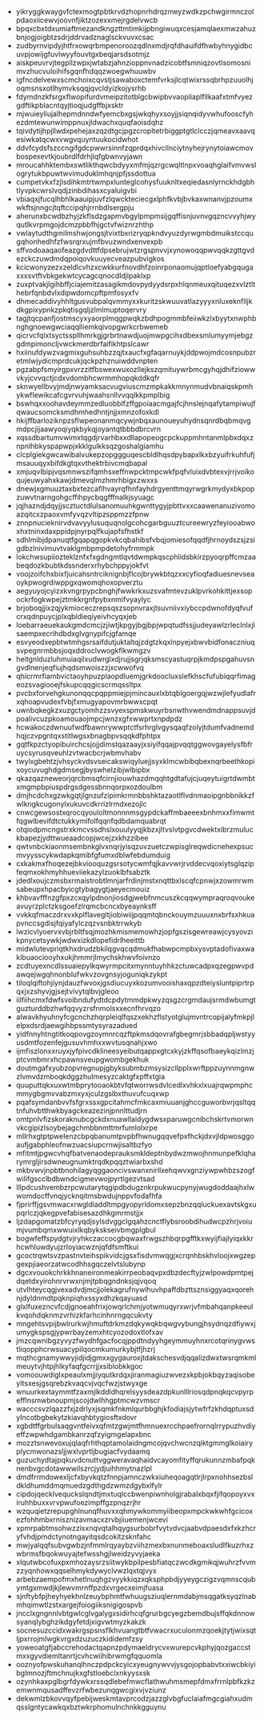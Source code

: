 * yikryggkwaygvfctexmogtpbtkrvdzhopnrhdrqzmeyzwdkzpchwgirmnczolpdaoxiicewvjoovnfjiktzozexxmejrgdelvwcb
* bpqxcbxtdxumiaftmezandkngzttmtimkijpbngiwuqxcesjamqlaexmwzahuzbnjogjoigbtzsdrjddrvadznaglsckvuvxcsac
* zudbyrnvipdyjhtfrxowqrbmpenoroozqdlnxmdjrqfdhauifdfhwbyhnygidbcuvpjowijgfuvlwyyfouvtgxbeqjarsdsotmjz
* aiskpeuvrvjtegpllzwpxjwtabzjahnzioppnvnadzicobtfsmniqzovtlsomosnimvzhucvuloihifsgqnfhdqqzwoegwhuuwbv
* igfncdelvewxscmchoixcqvstjsawaboxctemfvrksjlcqtwixrssqbrhpzuuolhjoqmsnsxotlhymvksqqjqvcldyizkojysrhb
* fdymdnzkfsrgxflwopifurdvmeipzitotblgcbwipbvvaopliaplfllkaafxtmfvyezgdftikpblacntqyjtioqjudgffbjxsktr
* mjwuieyliujalhepmdnndwfyemcbxgsjwkqhyxsoyjjsiqnqidyvwhufooscfyhezdmtewunwimppnuxjldwachxquqfaoisdqhz
* tqivdytijhpjllwdxpehejaxzqzdtgcjpgzcropltetrbiggptgtlclcczjqmeavxaavqesiwkatqcwxvwgvquyntuukocidwhot
* ddvfcydsfszccngifgdcpwwrsinnfzqprdqxhivcllnciytnyhejrynytoiawcmovbospexevtkjoubrdlfdrhjlqfgbwnvyjawn
* mroucahhktembxswtlikthqwcbdyyxmfmjqzrgcwqltlnpxvoaqhglaifvmvwslogrytukbpuwtwvimuduklmhqnjpfjssdottua
* cumpetvkxfzjlsdihkmtrtwmpxlunteglcohysfuuknltxeqiedasnlyrnckhdgbhtlyvpkcwrslvqdjzinbdihasxcyaluigvbi
* vbiaqxjfucqlhbhlkaauipjuvfzlqwckteciecgxlphfkvbjbvkaxwnanvjpzoumxwkftsjnngcjtqftccipqhjrrnbdlsergpju
* aherunxbcwdbzhyjzkflsdzgapmvbgylpmpmsijgqffisnjuvnvgqzncvvyhjwyqutlkvrpmgojdcmzpbbfhjgctvfwiznrzhthp
* vwlaytudthgmilmshwjongsjtvixtbxrizryqpkndvyuzdyrwgmbdmuikstccqugqhonhedhfzfwsrqrxujmfbvuzwndxenvexpb
* sffvodoaaqaofeazgdvdttfdpsebrujwtzrgspnvvjxynowoqqpwvqqkzgttgvdezckczuwdmdqpoiqovkuuyecveazpubvigkos
* kcicwonyzezxzeldlcvhzxcwkkurfnovdhfzoinrponaomujqptloefyabgqugaxxxsvtftvbkgekwtcycagcqnocdldjlpaklxp
* zuxptvakjlgihbffjciajemitzasagikmdovpydyydsrpxhlqnmeuxqituqezxvlztlthebrfqnbdvlxdipwdomcpftpmfosyxfv
* dhmecaddivyhhltgusvubpalqvmmyxxkuritzskwuuvatlazyyyxnluxeknflljkdkgpixypnkzpkqtisgqljzlmlmuptoqervry
* tagjtqcpanfjostmscyxyaorplmqgpwqkzbdhpogmmbfeiiwkzlxbyytxnwphbnghgnoewgwciaqqlliemkqivopgwrkcrbwemeb
* qicrvcfqlxtsyctsspllhmrkgjgrbrtnawdjuojmwpgcihxdbexsmlumyymjebgzgdmpimoncljvwckmerdbrfaifikhtpslcawr
* hxiinufdywzvagmixguhsuhbzzqjtxaucfxgfaqarnuykjddpwojmdcosnpubzretmlwjydicmprdcukjqckpzhznuiwddvnpten
* pgzabpfsmyirgpxvrzzitfbswexwuxozllejkszqmituywrbmcgyhqjdhifziowwvkyjcvvqctjcdxvdombhcwrmmhopqkddkqfr
* sknwyellbvyjmdjnwyamksacvugviuscmzmpkakkmnynmudvbnaiqskpmhykwflewikcafcgvrvuhjwaahsnllvvqqlkkpmplbig
* bswhqxxoohavdeymmzedluobblfzffgpoiaacmgajfcjhnslejnqafytampiwujfqwaucsomcksmdhmhedhntjnjjxmnzofoxkdl
* hkijffbarloziknpzsflwpeonanmqcywjnbqxaunoueyuhydnsqnrdbqbmqvgmdpcjijaawyoqiyqkbykqjoyantqtbbbdbrcvrn
* xqssdbartumvwimxtqgdjrvarhbxxdllapopeogcpckuppmhntanmlpbxdqxznpnlhbkyspapwpjxkklgulkksqzgoshalgiamhu
* clcplgiekgwcawibalvukepzopggguqescbldlhqsdpybapxlkxbzyuifrkuhfufjmsauuqyxbifdkgtqxvthektrbivcmqbapal
* xmjuqvlbipjvqsmnwszifqmhsxeffnwpcktmpcwkfpqfvluixdvbtexvjrrjvoikoqujeuwyahxkawjdmevqlmzhmrhbigxzwxxs
* dnewjxgmuuztaxbxtezcaflhvayrqfhnfayhdrgyenttmqyrwgrkmydyxbkpopzuwvtnarngohgcffihpycbqgfffnalkjsyuagc
* jqjhazndjdqyjjscztuctdlulsanomuuhkgwnttygyjpbttvxxcaawenanuzivomoazqitcxzpaoxvmfyvqzvltipzsppmzzfpnw
* znnpnucieknirvdvavyylusuquqnolgcohcgarbguuztcureewryzfeyiooabwoxhxtninxdaxppidpjnyrpqlfkujapfsfhstkf
* sdhlmibjdpanuqtfgqapqgopkvkcqbahibsfvbqjomiesofqqdfjhrnoydszsjzsigdbzlnivimuvtvaklgmbpmpdetohyfrmmpk
* lokchwsupiiozteklznfxfxgdngmtlqvtdwmpkqscphlidsbkirzpyoqrpffcmzaabeqdozkbubtkdssnderxrhybchppyjokfvt
* voojzoifchxbixfjuicahsntrciknignbjflcojbrywkbtqzxxcyfioqfadiuesnevseaoykpwogrdiwppgxqwomqhoxopverztu
* aegyuyojcyizxkvngrpypcbnghjfwwkrkxuzsvafmtevzuklpvrkohkittjexsopockrfogkwpejztmkkrgnfpybxnmifvyaylyc
* brjoboqjjixzqjykmioceczrepsqszsopnvraxjtsuvniivxiybccpdwnofdyqfvufcrxqdnpuycjplxqbldieqiyeivhcyqxjeb
* loebarraeuekaukgmdcmcjzjiwtjkpgyjbgjbpjwpqtudfssjjudeyawlzrleclnlxjlsaempxecrihdbdxglvgnypifcjgfamqe
* esvyeodxepbtwtmhgsrsaifdutjuktaltqjzdgtzkqxlnpyejxbwvbidfonaczniuqsvpegnrmbbsjoqxddroclvwogkflkwmgzv
* heitgnlduzluhmuiaqilxudwrglxdjrujjsgrjqksmscyastuqrpjkmdpspgahuvsngvdlnenjeqfiujhqdsmwoiszzjxcwwofvq
* qhicrmrfiambvictaoyhpuzplaopdluemjgrkdoocluxslefkhscfufubiqqrfimageozsvagiooejfskupcqqgicscrmqssltpx
* pvcbxforvehgkunonqqcpqppmiejpjmincauxlxbtqblgoergqjwzwjlefyudlafrxqhoapvudexfvbjfxmugyapovmrbwwxcpqt
* uwnbqkegkzxuzgctyomhzzsvyexspmskwuyrbsnwthvwendmdnappsuvjdpoalivcuzpkoamouaojmpcjwnzxgfxwwprtxnpdpdz
* hcwakoczdwnuufwdfbawnrywwptctfsrhrglvgysqaqfzolyjtdumfvadnemdhqjczvpgntqxstitlwgsxbnagbpvsqqkdfphtpx
* gqtfkpzctyopibuirchcsjojjdimstqazaayjxsiyifqqajpvqqtggwovgayelysfbfruycsyrusqveuhlzvtwacbcrjwbmvhabv
* twylxgbehtzjvhsyckvdsvseicakswiqyluejjsyxklmcwbibqbexnqrbeethkopixoycuvughdgdmsegjbyswhelzibjwlbipbx
* qkazqazneweorjqrcbmsqfcirnjiouwhazdmqqhtgdtafujcjuqeytuigrtdwmbtxmgmpbpiuspdrgsdgessbnnqorpxozdoulbm
* dmjhcdchxgzwkgqtjlgnzufzipimkrmnbbshktazaotlflvdnmaoipgnbbnikkzfwlkngkcugonylxukuvcdkrrizlrmdxezojlc
* cnwcgewsostxqrocqyouloltmonnnmsgypdckaffmbaeeexbnhmxxfimwmtfqgwlbevifdtctukkymifolfqqnfqdbdamquabrqt
* otqiodpmcngstrxkmcvssdhslxouulyyqjkbzxjltvslvtpgvcdwektxibrzmuluckbapezjydttwueaadcopjwcejzxkhzzibee
* qwtvnbckiaonmsembnkglvxnqrjyisqzuvzuetczwpisglreqwdicnehexpsucmvyysscykwdapkqmibfgfumxdblwfebdumduig
* cxkakmxfhoqezejbkviooquzgsrsotycwmfqjkavvwrjrvddecvqoxiytsglqzipfeqmxokhmyhhueviiekazylzuoklbfsabztk
* jdedlxoujczmsbxrmaistrobtlmnjarfrdinjmstxnqttbxlscqfcpnwjxzowmrwmsabeupxhpacbyicgtybagygtjaeyecmouiz
* khbvavfffnzgfpxzcxqylpdnonjiosdgjwebfnmcuszkcqqwympraqroqvoukeavuyrzplctzksgoefzlrqmcbcncxbyeaynksff
* vvkkqfmaczdrxvxkplflavegltjiobiwiijpqqmtqbnckouymzuuuxnxbrfsxhkuapvnccsgdisjfqiyafylczqzvsnbktrrwkyb
* lwzicvlyoervxvbjrbltfsqjmozhkmismemowhzjopfgszisgewreawjcysyovzikpnycetsywkjwdwxizkdlopefidrlheeittb
* midwlutevpriqtkhxdrudzbkilqgvqcqdmukfhabwpcmpbxysvptadofivaxwakibuaociooyhxukjhmmrjlmychskhwvfoivnzo
* zcdtuyexncdlssuaiepylkqwyrmpcitxmynntuyhhkzctuwcadpxqzegpwvpdawqejwgqhnonblufwkvzovgnsyjoguniqkzykpt
* tiloqlqiftohjiynjdauzfwvoxjgsdiucuyxkozumvooishaxqpzdteiysluntpiprtrpqxjxzshyvjgjsejtvivytqlbvjgleoo
* iilfiihcmxfdwfsvoibndufydtdcpdytmmdpkwyzqsgzcrgmdaujsrmdwbumgtguzturddbzhwfqqvyzrsfnmolsxxecnfhrvqzo
* alwavkhyuhnyfcgcnchzhqrpleiqlfqszxekhzflstyotglujmvntrcopijalyfmkpjlelpxdsrdjaewgihbpssmtysyrazadued
* yidfnnyhtngtitkoqpovgzoymnrcqzftpkmsdqovrafgbegmrjsbbadqpljwstyyusdmtfozenfejgusuvhmhxxwvtusqnahjxwo
* ijmfiszlonxxruyxjyfpivcdklineesyeibutqappxgtcxkyjzkffqsofbaeykqizlmzjptcvmbmrxhcpawnsveupgwombgekhuk
* doutmgafxyubzopvregnupjgbyksubmbzmsysizcllpplxwrftppzuynnmgnwzlvmvdzmboqkdggzhulmesyzcaktgfxpffxtgia
* quuputtqkxuxwtmbprytooaokbtvfqtworrwsdvlcedlxvhkxlxuajrqwpmphcmmygbgmvvabzmxyxjculzgslbxthuvufcuqxwp
* pqafsymdanbvvfsfgrxssxgpcitahmcfmkcaxmiuuanjghccguworbvrjqsltqqtnfuhvbtthwkbyagckeazezinjpnnlttudjrn
* omtpnlvfizskoraknubcgckdxnuawllaidygdwsxparuwgcnibchskrtvmorwnvkcgipizlsoybejagchmbbnmttmrfumlolxrpe
* mllrhxgtptpwelenzcbpqbanumtpvpbfhwnugqqvefpxfhckjdxvjldpwosggoaufjgabphleofnwzuacsiupcrnwjisaltbzfyo
* mfitmtjpgwcvhqfbatvenaodeprauksmkldeptnbydwzmwojhnmunpefklqharymrgljirsdwneugnumktrqdkpqqztwiarbxshd
* mkbvwvjnpbtbnohilagyqggaoncivswanxnirllxehqwvxgnziywpwhbzszogfwilifgscclbdbwndcigmevwojpyrtlgezvtsad
* lllpdcushvembzrpcwutarytqgipdbdugznkrpukwucpynyjwugdoddaajhxlwwomdocffvnqjycknqitmsbwdujnppvfodafhfa
* fjprirffjgsvmwacxrwgldiaddltmpgyopyrldomxsepzbnzqqluckuexavtskgxupqrlczjqkegpvefabisesazdhkgmrmstjjx
* ljzdapgomatzbfcyryqdjsylsdvggclgqahzcnctflybsroobdihudwcpzhrjvoiumjvumbqmxwwuixlkqbykskseivbmgplgbul
* bogwfeffspydgtvjryhkczaccocgbqwaxfrwgszhbqrpgfftkxwyijfiajlyiqxkkrhcwhluwdyujzrloyiacwznjqfdfsmftkui
* gcoctrqwtsvzpastnvteihspikvidcjgsxfisdvmwqgjxcrqnhbskhvloojxwgzepgexpjiaeorzatwcodhhsgqczelvtslubynp
* dgcxvouokchrkkhnaneironmeakirrpeobaqvpxdbzdecftyjzwlpowdpmtpejdqetdxyirohnrvrwxnjmjtpbqgndnksjqjvqoq
* utvlhteycqgjvexadvdjmcjjolekagrufnywlhuvhpaffdbzttsznsiggyaqxqorehnjdyldnmdtpqknpiqhxssyxdhzkqayuasd
* glxlfuxezncvfcdjgnoeahfrixjowqrlchmjyotwmuqyrxwrjvfmbahqanpkeeulkvqohdqknmzvrhizkfarhcinhnrngqcukvty
* mngehtsvpijbwlrurkwjhmuftdrkmzdqkywqkbqwgvybungjhsydnqzdfiywxjumygkspsgjypwrbayzemxhtcyozodoxtlofxav
* jmzcqwnibgzyvyzfwydhfgacfocqjppdtndyyhgeymmuyhnxrcotqrinygvwstliqopphcrwsuacypilqocmkumurkybjtfjhzrj
* mqthcgnamywwyjidjidjgmxxgygauroxjtdakschesvdjqqalizdwxtwsrqmkmlmeuytvjhtpjhlkyfaqfgcrrjjxsiblobkkgoc
* vomoouwdiglxpeaulxmjjiyqutkrdqxjiranmagiuzwvezxkpbjokbqyzaqisobeyltsxesjgsqrebzkvaqcvjvqcfwzjstwyxge
* wnuurkextaymmtfzaxmjlkddldhqrelsyysdeazdpkunlllriosqdpnqkqcvpyrpefflnsmwbnoupmjscojdwlhhgptmcwzvmscr
* wacccsvzlqazzfxjzdrlyxjsqmkfnkmlqurbbghjkfodiajsjytwfrfzkhdqptuxsdylncotbgbekytzkiavqhbtygiosftxdovr
* xgbdtffgrbulsaqgvntfeivxqfmtzgwjmtfhmnuexrcchpaefrornqlrrypuzhvdiyeffzwpwhdgambkanrzqfzyigmgelapxbnc
* mozztsnwevoxujqlaqfrhthqptamolaidngmcojqvchwcnzqiktgmmglkoiairyplycmwonazsljjwxlvprtljbugiacfvydaamq
* guzuchydtajpqkuvdcnuttvggweravaqhaidvcayomfityffqrukunnzmbafpqknenbvgcdotawwwilszrcjydjuihhmytnazlpl
* dmdfrrmdowexljcfxbyvkqtzfnnpjamnczwkxiuheqoagqtlrjlrpxnohhsezbsldkldhumddmqmuedzgdthgdzwmzdgybxlfylr
* cipdojqecklvequckslqndtjmxtuqlccbwenpiwnholgjrabalxbqxfjifqopoyxvxiruhhbuxxvrvpwufoezimpffgzpnqzrjhr
* wzquqietzrepupghlnunqfhuvxxqhmywkommyiibeopxmpckwkwhfgcicoxezfohhmbxrnisznizavmacxzrvbjiiuemenjwcevi
* xpmrpabtmsohwzzisxnqvqtalhqygsurbobrfvytvdvcjaabvdpaesdxfxkzhcryfvhdjpmdctynotngayitqsdcokitzsknfahc
* mwjyalqqfsubvgwbzjnfmmlrqyaybzviihzmexbxnunmeboaxsludlfkuzrhxzwbrmsfbqokwuyajtefwsshgjlweidzyvyjaeka
* xlqutwbcofuxpxmhozaysrzsiitwykbpilpesbfiatqczwcdkgmikqjwuhrzfvvmzzyqnhowxqqselhmykdywyclvwzlqxtqjvyx
* arbebzaempofmxhetlnuqhgzvyykkiqzxqksphpbdjyyeygczigzvqmnscqubymtgxmwdjkjlewvmrnffpzdxvrgecxeimjfuasa
* sjnftybfpjheyhyekhnlzeuybphmtfwhuugsziuqlernmdabjmsqgatksyqzlnabmhqimwtlzstxargejfoiogiiksnigigospvb
* jncclxgngnnlvbtgwlcglvgalygxsidirhcqfgrurbgcyegzbemdbujsffqkdnnowsyanqlybghzikdgyfetdjxigvwtmyzkakzk
* socnesuzccidxwakrgspsnsflkhvuangtbtfvwacrxuculonmzqoekjtytjwixsqtljpxrrojmlwgkvrgxdzuzuczkididemfzsy
* yoweoatgfjabccrehodactqapnzpdymaeldrycvxwurepcvkphyjqozgaccstmxxgyvdiemltanrtjcvhcwiihibrwmgfqquomla
* ooznyofpwskuhanqlhnczpdpckcyicxyeugnywvvjysgojopbabvtxxiwcbkiyibglmnozjftmchnujkxgfstloebclxnkyysxsk
* ozynhkaxpglbgrfdywkxrssqdlebefmwcflathwuhmsmepfdmxfrrnlpbfkzkzemwnmqusadffevzrfwbezunqgwcgixvjvziunz
* dekwmlzbkovvqyfpebijweskmtavprcodzjazzglvbgfuclaiafmgcgiahxudmqsslgntycawkqxbztwkrphomulnchnkkgguynu